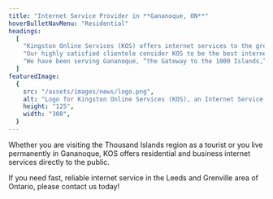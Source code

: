 ```yaml
---
title: "Internet Service Provider in **Gananoque, ON**"
hoverBulletNavMenu: "Residential"
headings:
  [
    "Kingston Online Services (KOS) offers internet services to the greater Gananoque area of Eastern Ontario, Canada.",
    "Our highly satisfied clientele consider KOS to be the best internet provider in Gananoque.",
    "We have been serving Gananoque, “the Gateway to the 1000 Islands,” since the 1990s.",
  ]
featuredImage:
  {
    src: "/assets/images/news/logo.png",
    alt: "Logo for Kingston Online Services (KOS), an Internet Service Provider serving Gananoque, Ontario",
    height: "125",
    width: "300",
  }
---
```


Whether you are visiting the Thousand Islands region as a tourist or you live permanently in Gananoque, KOS offers residential and business internet services directly to the public.

If you need fast, reliable internet service in the Leeds and Grenville area of Ontario, please contact us today!
